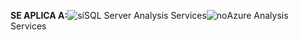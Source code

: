 **SE APLICA A:**![sí](media/yes.png)SQL Server Analysis Services![no](media/no.png)Azure Analysis Services